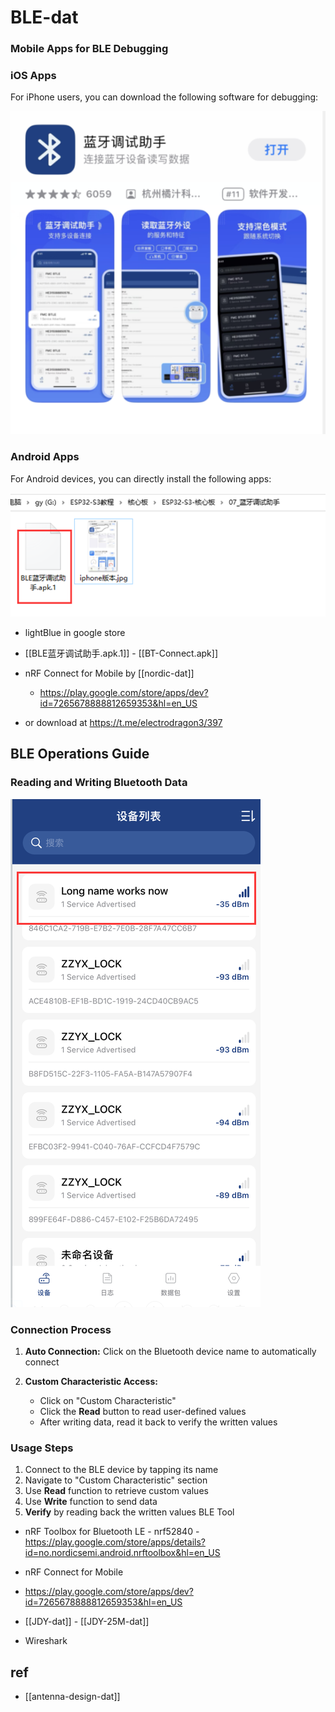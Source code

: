 
# BLE-dat



### Mobile Apps for BLE Debugging

### iOS Apps

For iPhone users, you can download the following software for debugging:

![](2025-07-30-16-44-32.png)

### Android Apps

For Android devices, you can directly install the following apps:

![](2025-07-30-16-44-50.png)


- lightBlue in google store 

- [[BLE蓝牙调试助手.apk.1]] - [[BT-Connect.apk]]



- nRF Connect for Mobile by [[nordic-dat]]

  - https://play.google.com/store/apps/dev?id=7265678888812659353&hl=en_US

- or download at https://t.me/electrodragon3/397



## BLE Operations Guide

### Reading and Writing Bluetooth Data

![](2025-07-30-16-45-05.png)

### Connection Process

1. **Auto Connection:** Click on the Bluetooth device name to automatically connect

2. **Custom Characteristic Access:**
   - Click on "Custom Characteristic"
   - Click the **Read** button to read user-defined values
   - After writing data, read it back to verify the written values

### Usage Steps

1. Connect to the BLE device by tapping its name
2. Navigate to "Custom Characteristic" section
3. Use **Read** function to retrieve custom values
4. Use **Write** function to send data
5. **Verify** by reading back the written values BLE Tool

- nRF Toolbox for Bluetooth LE - nrf52840 - https://play.google.com/store/apps/details?id=no.nordicsemi.android.nrftoolbox&hl=en_US

- nRF Connect for Mobile

- https://play.google.com/store/apps/dev?id=7265678888812659353&hl=en_US

- [[JDY-dat]] - [[JDY-25M-dat]] 

- Wireshark 




## ref 

- [[antenna-design-dat]]